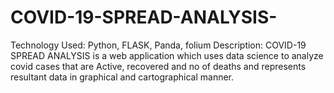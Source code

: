 # COVID-19-SPREAD-ANALYSIS-
Technology Used: Python, FLASK, Panda, folium Description: COVID-19 SPREAD ANALYSIS is a web application which uses data science to analyze covid cases that are Active, recovered and no of deaths and represents resultant data in graphical and cartographical manner.
